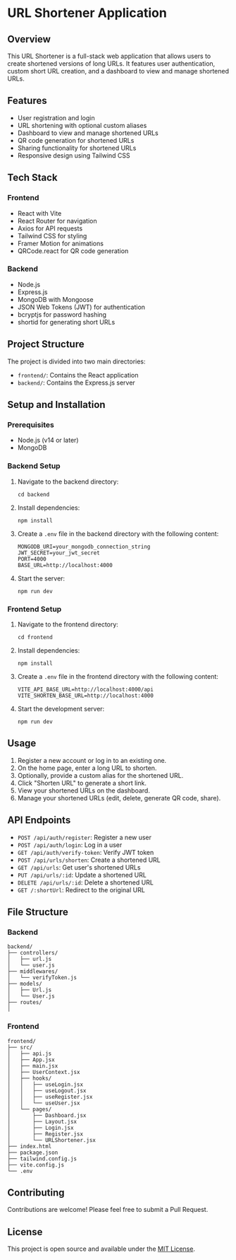 # URL Shortener Application

## Overview

This URL Shortener is a full-stack web application that allows users to create shortened versions of long URLs. It features user authentication, custom short URL creation, and a dashboard to view and manage shortened URLs.

## Features

- User registration and login
- URL shortening with optional custom aliases
- Dashboard to view and manage shortened URLs
- QR code generation for shortened URLs
- Sharing functionality for shortened URLs
- Responsive design using Tailwind CSS

## Tech Stack

### Frontend

- React with Vite
- React Router for navigation
- Axios for API requests
- Tailwind CSS for styling
- Framer Motion for animations
- QRCode.react for QR code generation

### Backend

- Node.js
- Express.js
- MongoDB with Mongoose
- JSON Web Tokens (JWT) for authentication
- bcryptjs for password hashing
- shortid for generating short URLs

## Project Structure

The project is divided into two main directories:

- `frontend/`: Contains the React application
- `backend/`: Contains the Express.js server

## Setup and Installation

### Prerequisites

- Node.js (v14 or later)
- MongoDB

### Backend Setup

1. Navigate to the backend directory:

   ```
   cd backend
   ```

2. Install dependencies:

   ```
   npm install
   ```

3. Create a `.env` file in the backend directory with the following content:

   ```
   MONGODB_URI=your_mongodb_connection_string
   JWT_SECRET=your_jwt_secret
   PORT=4000
   BASE_URL=http://localhost:4000
   ```

4. Start the server:
   ```
   npm run dev
   ```

### Frontend Setup

1. Navigate to the frontend directory:

   ```
   cd frontend
   ```

2. Install dependencies:

   ```
   npm install
   ```

3. Create a `.env` file in the frontend directory with the following content:

   ```
   VITE_API_BASE_URL=http://localhost:4000/api
   VITE_SHORTEN_BASE_URL=http://localhost:4000
   ```

4. Start the development server:
   ```
   npm run dev
   ```

## Usage

1. Register a new account or log in to an existing one.
2. On the home page, enter a long URL to shorten.
3. Optionally, provide a custom alias for the shortened URL.
4. Click "Shorten URL" to generate a short link.
5. View your shortened URLs on the dashboard.
6. Manage your shortened URLs (edit, delete, generate QR code, share).

## API Endpoints

- `POST /api/auth/register`: Register a new user
- `POST /api/auth/login`: Log in a user
- `GET /api/auth/verify-token`: Verify JWT token
- `POST /api/urls/shorten`: Create a shortened URL
- `GET /api/urls`: Get user's shortened URLs
- `PUT /api/urls/:id`: Update a shortened URL
- `DELETE /api/urls/:id`: Delete a shortened URL
- `GET /:shortUrl`: Redirect to the original URL

## File Structure

### Backend

```
backend/
├── controllers/
│   ├── url.js
│   └── user.js
├── middlewares/
│   └── verifyToken.js
├── models/
│   ├── Url.js
│   └── User.js
├── routes/
│
```

### Frontend

```
frontend/
├── src/
│   ├── api.js
│   ├── App.jsx
│   ├── main.jsx
│   ├── UserContext.jsx
│   ├── hooks/
│   │   ├── useLogin.jsx
│   │   ├── useLogout.jsx
│   │   ├── useRegister.jsx
│   │   └── useUser.jsx
│   └── pages/
│       ├── Dashboard.jsx
│       ├── Layout.jsx
│       ├── Login.jsx
│       ├── Register.jsx
│       └── URLShortener.jsx
├── index.html
├── package.json
├── tailwind.config.js
├── vite.config.js
└── .env
```

## Contributing

Contributions are welcome! Please feel free to submit a Pull Request.

## License

This project is open source and available under the [MIT License](LICENSE).
